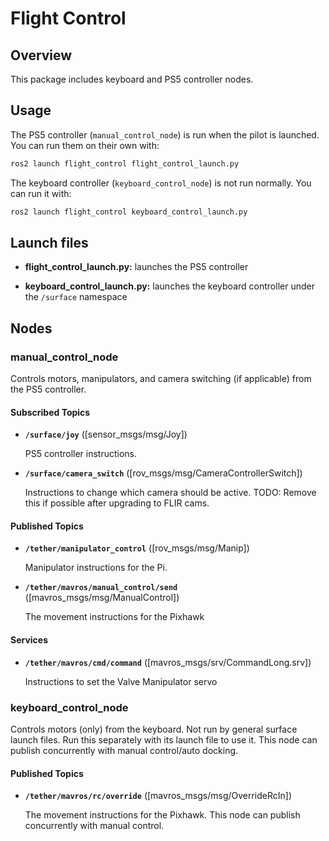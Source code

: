 # Flight Control

## Overview

This package includes keyboard and PS5 controller nodes.

## Usage

The PS5 controller (`manual_control_node`) is run when the pilot is launched.
You can run them on their own with:

```bash
ros2 launch flight_control flight_control_launch.py
```

The keyboard controller (`keyboard_control_node`) is not run normally.
You can run it with:

```bash
ros2 launch flight_control keyboard_control_launch.py
```

## Launch files

* **flight_control_launch.py:** launches the PS5 controller

* **keyboard_control_launch.py:** launches the keyboard controller under the `/surface` namespace

## Nodes

### manual_control_node

Controls motors, manipulators, and camera switching (if applicable) from the PS5 controller.

#### Subscribed Topics

* **`/surface/joy`** ([sensor_msgs/msg/Joy])

    PS5 controller instructions.

* **`/surface/camera_switch`** ([rov_msgs/msg/CameraControllerSwitch])

    Instructions to change which camera should be active. TODO: Remove this if possible after upgrading to FLIR cams.

#### Published Topics

* **`/tether/manipulator_control`** ([rov_msgs/msg/Manip])

    Manipulator instructions for the Pi.

* **`/tether/mavros/manual_control/send`** ([mavros_msgs/msg/ManualControl])

    The movement instructions for the Pixhawk

#### Services

* **`/tether/mavros/cmd/command`** ([mavros_msgs/srv/CommandLong.srv])

    Instructions to set the Valve Manipulator servo

### keyboard_control_node

Controls motors (only) from the keyboard. Not run by general surface launch files. Run this separately with its launch file to use it.
This node can publish concurrently with manual control/auto docking.

#### Published Topics

* **`/tether/mavros/rc/override`** ([mavros_msgs/msg/OverrideRcIn])

    The movement instructions for the Pixhawk. This node can publish concurrently with manual control.
